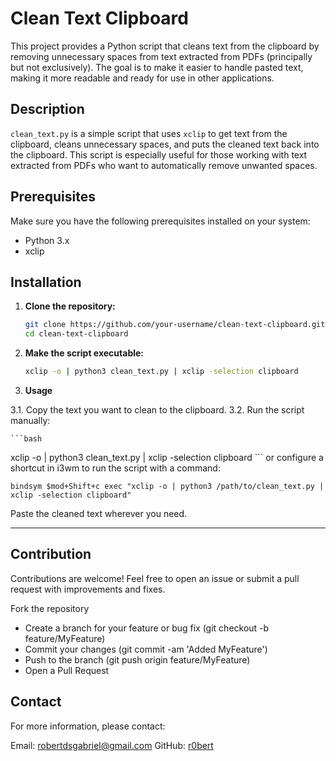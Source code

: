 # Clean Text Clipboard

This project provides a Python script that cleans text from the clipboard by removing unnecessary spaces from text extracted from PDFs (principally but not exclusively). The goal is to make it easier to handle pasted text, making it more readable and ready for use in other applications.

## Description

`clean_text.py` is a simple script that uses `xclip` to get text from the clipboard, cleans unnecessary spaces, and puts the cleaned text back into the clipboard. This script is especially useful for those working with text extracted from PDFs who want to automatically remove unwanted spaces.

## Prerequisites

Make sure you have the following prerequisites installed on your system:

- Python 3.x
- xclip

## Installation

1. **Clone the repository:**

   ```bash
   git clone https://github.com/your-username/clean-text-clipboard.git
   cd clean-text-clipboard

2. **Make the script executable:**
   ```bash
   xclip -o | python3 clean_text.py | xclip -selection clipboard
   ```
3. **Usage**

3.1. Copy the text you want to clean to the clipboard.
3.2. Run the script manually:

    ```bash
   xclip -o | python3 clean_text.py | xclip -selection clipboard
      ```
or configure a shortcut in i3wm to run the script with a command:
   ```plaintext
   bindsym $mod+Shift+c exec "xclip -o | python3 /path/to/clean_text.py | xclip -selection clipboard"
   ```

Paste the cleaned text wherever you need.

---

## Contribution

Contributions are welcome! Feel free to open an issue or submit a pull request with improvements and fixes.

Fork the repository
- Create a branch for your feature or bug fix (git checkout -b feature/MyFeature)
- Commit your changes (git commit -am 'Added MyFeature')
- Push to the branch (git push origin feature/MyFeature)
- Open a Pull Request

## Contact

For more information, please contact:

   Email: robertdsgabriel@gmail.com
   GitHub: [r0bert](https://github.com/r0bertds)


